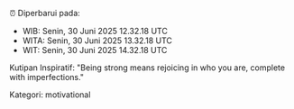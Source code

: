⏰ Diperbarui pada:
- WIB: Senin, 30 Juni 2025 12.32.18 UTC
- WITA: Senin, 30 Juni 2025 13.32.18 UTC
- WIT: Senin, 30 Juni 2025 14.32.18 UTC

Kutipan Inspiratif:
"Being strong means rejoicing in who you are, complete with imperfections."


Kategori: motivational

